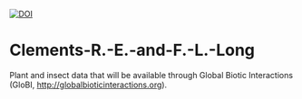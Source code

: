 [![DOI](https://zenodo.org/badge/37857676.svg)](https://zenodo.org/badge/latestdoi/37857676)

# Clements-R.-E.-and-F.-L.-Long

Plant and insect data that will be available through Global Biotic Interactions (GloBI, http://globalbioticinteractions.org).
